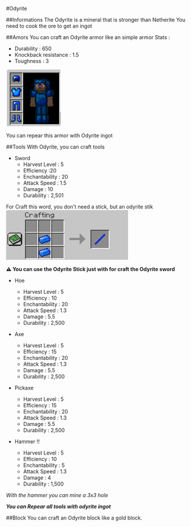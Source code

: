 #Odyrite

##Informations
The Odyrite is a mineral that is stronger than Netherite
You need to cook the ore to get an ingot

##Amors
You can craft an Odyrite armor like an simple armor
Stats :
- Durability : 650
- Knockback resistance : 1.5
- Toughness : 3

![img.png](../media/ody-armor.png)

You can repear this armor with Odyrite ingot

##Tools
With Odyrite, you can craft tools
* Sword
  * Harvest Level : 5
  * Efficiency :20
  * Enchantability : 20
  * Attack Speed : 1.5
  * Damage : 10
  * Durability : 2,501

For Craft this word, you don't need a stick, but an odyrite stik
![img.png](../media/ody-stick.png)

**⚠️ You can use the Odyrite Stick just with for craft the Odyrite sword**


* Hoe
  * Harvest Level : 5
  * Efficiency : 10
  * Enchantability : 20
  * Attack Speed : 1.3
  * Damage : 5.5
  * Durability : 2,500
  

* Axe
    * Harvest Level : 5
    * Efficiency : 15
    * Enchantability : 20
    * Attack Speed : 1.3
    * Damage : 5.5
    * Durability : 2,500


* Pickaxe
    * Harvest Level : 5
    * Efficiency : 15
    * Enchantability : 20
    * Attack Speed : 1.3
    * Damage : 5.5
    * Durability : 2,500
  

* Hammer !!
    * Harvest Level : 5
    * Efficiency : 10
    * Enchantability : 5
    * Attack Speed : 1.3
    * Damage : 4
    * Durability : 1,500
  
*With the hammer you can mine a 3x3 hole*

***You can Repear all tools with odyrite ingot***

##Block
You can craft an Odyrite block like a gold block.
